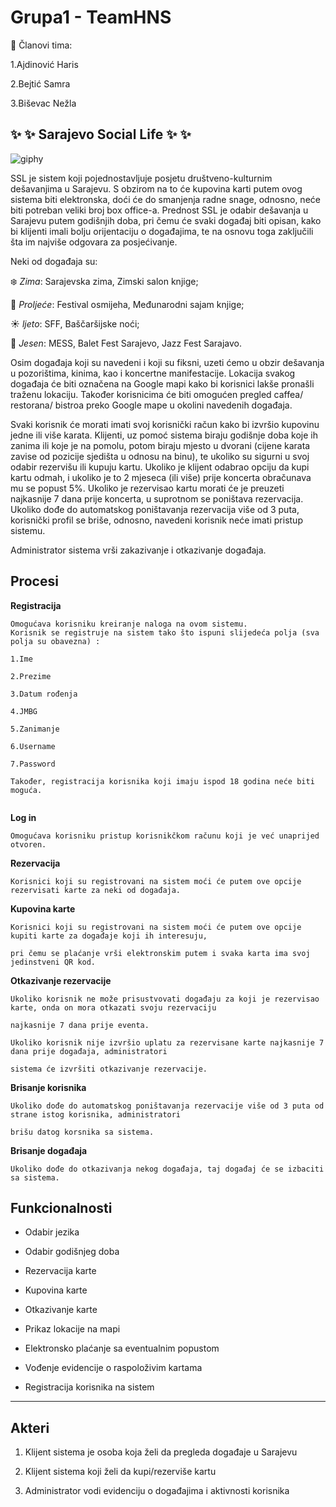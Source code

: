 # Grupa1 - TeamHNS

:busts_in_silhouette: Članovi tima:

1.Ajdinović Haris

2.Bejtić Samra

3.Biševac Nežla


## :sparkles: :sparkles: Sarajevo Social Life :sparkles: :sparkles:


![giphy](https://user-images.githubusercontent.com/37189397/37556734-4f201432-29fa-11e8-9741-1105968de6ce.gif)


SSL je sistem koji pojednostavljuje posjetu društveno-kulturnim dešavanjima u Sarajevu. S obzirom na to će kupovina karti putem ovog sistema biti elektronska, doći će do smanjenja radne snage, odnosno, neće biti potreban veliki broj box office-a. Prednost SSL je odabir dešavanja u Sarajevu putem godišnjih doba, pri čemu će svaki događaj biti opisan, kako bi klijenti imali bolju orijentaciju o događajima, te na osnovu toga zaključili šta im najviše odgovara za posjećivanje. 

Neki od događaja su: 

:snowflake: *Zima*: Sarajevska zima, Zimski salon knjige; 

:tulip: *Proljeće*: Festival osmijeha, Međunarodni sajam knjige;

:sunny: *ljeto*: SFF, Baščaršijske noći; 

:maple_leaf: *Jesen*: MESS, Balet Fest Sarajevo, Jazz Fest Sarajavo. 

Osim događaja koji su navedeni i koji su fiksni, uzeti ćemo u obzir dešavanja u pozorištima, kinima, kao i koncertne manifestacije. 
Lokacija svakog događaja će biti označena na Google mapi kako bi korisnici lakše pronašli traženu lokaciju.
Također korisnicima će biti omogućen pregled caffea/ restorana/ bistroa preko Google mape u okolini navedenih događaja.

Svaki korisnik će morati imati svoj korisnički račun kako bi izvršio kupovinu jedne ili više karata.
Klijenti, uz pomoć sistema biraju godišnje doba koje ih zanima ili koje je na pomolu, potom biraju mjesto u dvorani (cijene karata zavise od pozicije sjedišta u odnosu na binu), te ukoliko su sigurni u svoj odabir rezervišu ili kupuju kartu. Ukoliko je klijent odabrao opciju da kupi kartu odmah, i ukoliko je to 2 mjeseca (ili više) prije koncerta obračunava mu se popust 5%. Ukoliko je rezervisao kartu morati će je preuzeti najkasnije 7 dana prije koncerta, u suprotnom se poništava rezervacija. Ukoliko dođe do automatskog poništavanja rezervacija više od 3 puta, korisnički profil se briše, odnosno, navedeni korisnik neće imati pristup sistemu.

Administrator sistema vrši zakazivanje i otkazivanje događaja.

## Procesi


**Registracija**
```
Omogućava korisniku kreiranje naloga na ovom sistemu.
Korisnik se registruje na sistem tako što ispuni slijedeća polja (sva polja su obavezna) :

1.Ime

2.Prezime

3.Datum rođenja

4.JMBG

5.Zanimanje

6.Username

7.Password

Također, registracija korisnika koji imaju ispod 18 godina neće biti moguća.


```

**Log in**
```
Omogućava korisniku pristup korisnikčkom računu koji je već unaprijed otvoren.
```
**Rezervacija**
```
Korisnici koji su registrovani na sistem moći će putem ove opcije rezervisati karte za neki od događaja.
```

**Kupovina karte**
```
Korisnici koji su registrovani na sistem moći će putem ove opcije kupiti karte za događaje koji ih interesuju, 

pri čemu se plaćanje vrši elektronskim putem i svaka karta ima svoj jedinstveni QR kod.
```

**Otkazivanje rezervacije**
```
Ukoliko korisnik ne može prisustvovati događaju za koji je rezervisao karte, onda on mora otkazati svoju rezervaciju 

najkasnije 7 dana prije eventa.

Ukoliko korisnik nije izvršio uplatu za rezervisane karte najkasnije 7 dana prije događaja, administratori 

sistema će izvršiti otkazivanje rezervacije.
```

**Brisanje korisnika**
```
Ukoliko dođe do automatskog poništavanja rezervacije više od 3 puta od strane istog korisnika, administratori 

brišu datog korsnika sa sistema.
```

**Brisanje događaja**
```
Ukoliko dođe do otkazivanja nekog događaja, taj događaj će se izbaciti sa sistema.
```

## Funkcionalnosti

* Odabir jezika

* Odabir godišnjeg doba

* Rezervacija karte

* Kupovina karte

* Otkazivanje karte

* Prikaz lokacije na mapi

* Elektronsko plaćanje sa eventualnim popustom

* Vođenje evidencije o raspoloživim kartama

* Registracija korisnika na sistem

---

## Akteri

1. Klijent sistema je osoba koja želi da pregleda događaje u Sarajevu

2. Klijent sistema koji želi da kupi/rezerviše kartu

3. Administrator vodi evidenciju o događajima i aktivnosti korisnika


